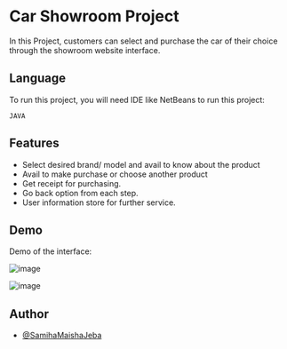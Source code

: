 
# Car Showroom Project

In this Project, customers can select and purchase the car of their choice through the showroom website interface.



## Language

To run this project, you will need IDE like NetBeans to run this project:

`JAVA`




## Features

- Select desired brand/ model and avail to know about the product
- Avail to make purchase or choose another product
- Get receipt for purchasing.
- Go back option from each step.
- User information store for further service.


## Demo
Demo of the interface: 

![image](https://github.com/SamihaMaishaJeba/Java-Simple-Project/assets/84809778/f3e7c2b2-9cc2-4aeb-8f92-c34ff109bd17)

![image](https://github.com/SamihaMaishaJeba/Java-Simple-Project/assets/84809778/e985ffa9-4820-4ea5-9ec6-87d937adb9b5)



## Author

- [@SamihaMaishaJeba](https://github.com/SamihaMaishaJeba)




